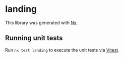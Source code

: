 # landing

This library was generated with [Nx](https://nx.dev).

## Running unit tests

Run `nx test landing` to execute the unit tests via [Vitest](https://vitest.dev/).
